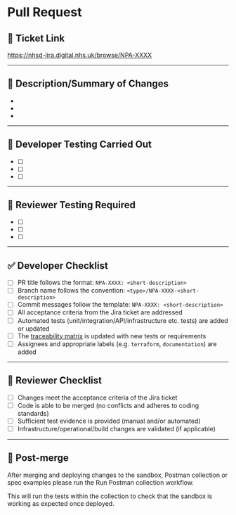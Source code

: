 # Pull Request

## 🧾 Ticket Link

<!-- Add the Jira ticket link here -->

https://nhsd-jira.digital.nhs.uk/browse/NPA-XXXX

---

## 📄 Description/Summary of Changes

<!-- Describe the changes made in this PR. Include the purpose/scope/impact of the changes -->

- <!-- Add bullet points summarising key changes -->
- <!-- Add bullet points summarising key changes -->
- <!-- Add bullet points summarising key changes -->

---

## 🧪 Developer Testing Carried Out

<!-- Describe what tests (automated/unit/manual etc.) have been done for the ticket. Include: -->
<!-- - Any tests added/updated -->
<!-- - Evidence that each acceptance criterion from the Jira ticket is met -->

- [ ] <!-- Add bullet points for testing instructions -->
- [ ] <!-- Add bullet points for testing instructions -->
- [ ] <!-- Add bullet points for testing instructions -->

---

## 🧪 Reviewer Testing Required

<!-- Describe how to test the changes that have been made in the ticket. Include: -->
<!-- - Testing environment details (e.g. sandbox/local setup) -->
<!-- - Steps to verify the changes -->

- [ ] <!-- Add bullet points for testing instructions -->
- [ ] <!-- Add bullet points for testing instructions -->
- [ ] <!-- Add bullet points for testing instructions -->

---

## ✅ Developer Checklist

<!-- Complete before submitting the PR -->

- [ ] PR title follows the format: `NPA-XXXX: <short-description>`
- [ ] Branch name follows the convention: `<type>/NPA-XXXX-<short-description>`
- [ ] Commit messages follow the template: `NPA-XXXX: <short-description>`
- [ ] All acceptance criteria from the Jira ticket are addressed
- [ ] Automated tests (unit/integration/API/infrastructure etc. tests) are added or updated
- [ ] The [traceability matrix](https://nhsd-confluence.digital.nhs.uk/display/NPA/Traceability+matrix) is updated
      with
      new tests or requirements
- [ ] Assignees and appropriate labels (e.g. `terraform`, `documentation`) are added

---

## 👀 Reviewer Checklist

<!-- To be completed by the reviewer -->

- [ ] Changes meet the acceptance criteria of the Jira ticket
- [ ] Code is able to be merged (no conflicts and adheres to coding standards)
- [ ] Sufficient test evidence is provided (manual and/or automated)
- [ ] Infrastructure/operational/build changes are validated (if applicable)

---

## 🚀 Post-merge

<!-- Actions to complete after merging -->

After merging and deploying changes to the sandbox, Postman collection or spec examples please run the Run Postman
collection workflow.

This will run the tests within the collection to check that the sandbox is working as expected once deployed.
